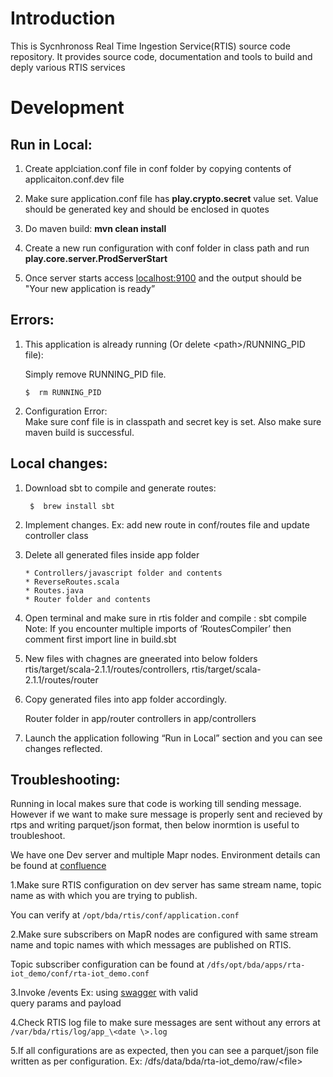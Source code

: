 # Introduction

This is Sycnhronoss Real Time Ingestion Service(RTIS) source code
repository. It provides source code, documentation and tools to build
and deply various RTIS services

#   Development



##  Run in Local:

 1. Create applciation.conf file in conf folder by copying contents of
    applicaiton.conf.dev file
 2. Make sure application.conf file has **play.crypto.secret** value set. 
    Value should be generated key and should be enclosed in quotes
 3. Do maven build: **mvn clean install**
 4. Create a new run configuration with conf folder in class path and run
    **play.core.server.ProdServerStart**
    
 5. Once server starts access [localhost:9100](http://localhost:9100) and
    the output should be "Your new application is ready”




    
## Errors:
 
 1. This application is already running (Or delete \<path\>/RUNNING_PID file):
    
    Simply remove RUNNING_PID file. 
    
      ``` $  rm RUNNING_PID ```


    
 2. Configuration Error:  
    Make sure conf file is in classpath and secret key is set. 
    Also make sure maven build is successful.



    
    
 
## Local changes:
 
 1. Download sbt to compile and generate routes:
     
      ```  $  brew install sbt ```


 2. Implement changes. 
    Ex: add new route in conf/routes file and update controller class
 3. Delete all generated files inside app folder
 
		* Controllers/javascript folder and contents
		* ReverseRoutes.scala
		* Routes.java
		* Router folder and contents

 4. Open terminal and make sure in rtis folder and compile : sbt compile  
	 Note: If you encounter multiple imports of ‘RoutesCompiler’ 
	 then comment first import line in build.sbt
 
 5. New files with chagnes are gneerated into below folders 
      rtis/target/scala-2.1.1/routes/controllers, 
      rtis/target/scala-2.1.1/routes/router  
      
 6. Copy generated files into app folder accordingly.
 
    Router folder in app/router
    controllers in app/controllers
 
 
 7. Launch the application following “Run in Local” section and you can see 
    changes reflected.


 
 ## Troubleshooting:
    
 Running in local makes sure that code is working till sending message. However 
 if we want to make sure message is properly sent and recieved by rtps and
 writing parquet/json format, then below inormtion is useful to troubleshoot.
  
  
 We have one  Dev server  and multiple  Mapr nodes.  Environment details can be
 found at
 [confluence](https://confluence.synchronoss.net:8443/pages/viewpage.action?pageId=177065278) 
 
 
 1.Make sure  RTIS configuration on dev server has same stream name, 
  topic name as with which you are trying to publish.

  You can verify at ```/opt/bda/rtis/conf/application.conf```


 2.Make sure subscribers on MapR nodes are configured with same stream name
  and topic  names with which messages are published on RTIS.

   Topic subscriber configuration can be found at
   ```/dfs/opt/bda/apps/rta-iot_demo/conf/rta-iot_demo.conf```

 3.Invoke /events Ex: using
   [swagger](https://realtime-rd-sip-vaste.sncrcorp.net/docs) with valid  
    query params and payload

 4.Check RTIS log file to make sure messages are sent without any errors at
   ``` /var/bda/rtis/log/app_\<date \>.log```

 5.If all configurations are as expected, then you can see a parquet/json 
   file written as per configuration.
     Ex: /dfs/data/bda/rta-iot_demo/raw/\<file\>  
